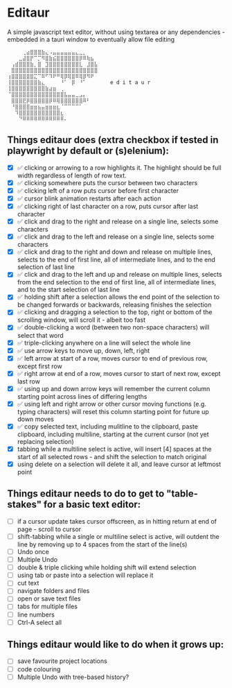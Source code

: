 # Editaur

A simple javascript text editor, without using textarea or any dependencies - embedded in a tauri window to eventually allow file editing

```
⠀⠀⠀⠀⢀⣴⣿⣿⣿⣷⣄⠠⣤⣤⣤⣤⣤⣤⣄⣀⡀⠀⠀⠀  ⠀
⠀⠀⠀⣀⣼⣿⡟⠉⡉⠻⣿⣷⣮⣿⣿⣿⣿⣿⣿⡿⠿⢷⣦⠀⠀⠀
⠀⢠⣾⣿⣿⣿⣷⡀⣿⠀⣹⣿⣿⣿⣿⣿⣿⣿⣿⣇⠀⣸⣿⣧⠀⠀⠀
⠀⣿⣿⣿⣿⣿⣿⣿⣿⣿⣿⣿⣿⣿⣿⣿⣿⣿⣿⣿⣿⣿⣿⣿⠀⠀
⢰⣿⣿⣿⣿⣿⣿⣍⠉⠿⠋⠹⠟⠛⢿⡿⢿⣿⠿⢿⡿⠻⠟⠀
⢸⣿⣿⣿⣿⣿⣿⣿⣷⣄⠀⠀⠀⠀⠘⠁⠀⡿⠀⠘⠁⠀⠀⠀    e d i t a u r
⢸⣿⣿⣿⣿⣿⣿⣿⣿⣿⣷⣴⣶⠀⢀⠀⠀⠀⠀⠀⠀⠀⠀⠀
⠈⣿⣿⣿⣿⣿⣿⣿⣿⣿⣿⣿⣿⣿⣿⣧⣤⣤⣀⣠⡄⠀⠀⠀
⠀⣿⣿⣿⣟⡿⣿⣿⣿⣿⣿⡿⠿⢿⣿⣿⣿⣿⣿⣿⠿⠃⠀⠀
⠀⠘⣿⣿⣿⣿⣶⣶⣦⣤⣶⣶⣶⣆⠈⠉⠉⠉⠉⠁⠀⠀⠀⠀
⠀⠀⠹⣿⣿⣿⣿⣿⣿⣿⣿⣿⣿⣿⣆⠀⠀⠀⠀⠀⠀⠀⠀⠀
⠀⠀⠀⠙⠿⠿⠿⠿⠿⠿⠿⠿⠿⠿⠿⠄
```

## Things editaur does (extra checkbox if tested in playwright by default or (s)elenium):

-   [x] ✅ clicking or arrowing to a row highlights it. The highlight should be full width regardless of length of row text.
-   [x] ✅ clicking somewhere puts the cursor between two characters
-   [x] ✅ clicking left of a row puts cursor before first character
-   [x] ✅ cursor blink animation restarts after each action
-   [x] ✅ clicking right of last character on a row, puts cursor after last character
-   [x] ✅ click and drag to the right and release on a single line, selects some characters
-   [x] ✅ click and drag to the left and release on a single line, selects some characters
-   [x] ✅ click and drag to the right and down and release on multiple lines, selects to the end of first line, all of intermediate lines, and to the end selection of last line
-   [x] ✅ click and drag to the left and up and release on multiple lines, selects from the end selection to the end of first line, all of intermediate lines, and to the start selection of last line
-   [x] ✅ holding shift after a selection allows the end point of the selection to be changed forwards or backwards, releasing finishes the selection
-   [x] ✅ clicking and dragging a selection to the top, right or bottom of the scrolling window, will scroll it - albeit too fast
-   [x] ✅ double-clicking a word (between two non-space characters) will select that word
-   [x] ✅ triple-clicking anywhere on a line will select the whole line
-   [x] ✅ use arrow keys to move up, down, left, right
-   [x] ✅ left arrow at start of a row, moves cursor to end of previous row, except first row
-   [x] ✅ right arrow at end of a row, moves cursor to start of next row, except last row
-   [x] ✅ using up and down arrow keys will remember the current column starting point across lines of differing lengths
-   [x] ✅ using left and right arrow or other cursor moving functions (e.g. typing characters) will reset this column starting point for future up down moves
-   [x] ✅ copy selected text, including mulitline to the clipboard, paste clipboard, including multiline, starting at the current cursor (not yet replacing selection)
-   [x] tabbing while a multiline select is active, will insert [4] spaces at the start of all selected rows - and shift the selection to match original
-   [x] using delete on a selection will delete it all, and leave cursor at leftmost point

## Things editaur needs to do to get to "table-stakes" for a basic text editor:

-   [ ] if a cursor update takes cursor offscreen, as in hitting return at end of page - scroll to cursor
-   [ ] shift-tabbing while a single or multiline select is active, will outdent the line by removing up to 4 spaces from the start of the line(s)
-   [ ] Undo once
-   [ ] Multiple Undo
-   [ ] double & triple clicking while holding shift will extend selection
-   [ ] using tab or paste into a selection will replace it
-   [ ] cut text
-   [ ] navigate folders and files
-   [ ] open or save text files
-   [ ] tabs for multiple files
-   [ ] line numbers
-   [ ] Ctrl-A select all

## Things editaur would like to do when it grows up:

-   [ ] save favourite project locations
-   [ ] code colouring
-   [ ] Multiple Undo with tree-based history?
